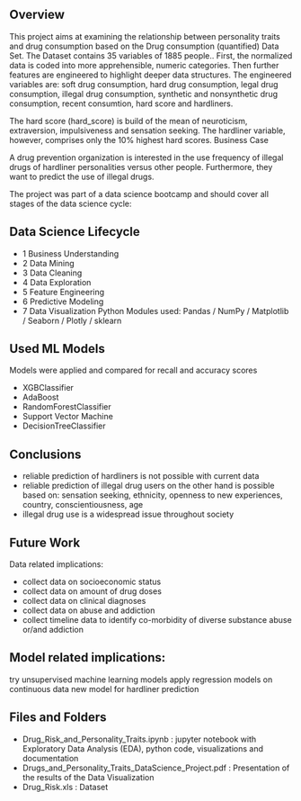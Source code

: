 ## Overview
This project aims at examining the relationship between personality traits and drug consumption based on the Drug consumption (quantified) Data Set. The Dataset contains 35 variables of 1885 people.. First, the normalized data is coded into more apprehensible, numeric categories. Then further features are engineered to highlight deeper data structures. The engineered variables are: soft drug consumption, hard drug consumption, legal drug consumption, illegal drug consumption, synthetic and nonsynthetic drug consumption, recent consumtion, hard score and hardliners.

The hard score (hard_score) is build of the mean of neuroticism, extraversion, impulsiveness and sensation seeking. The hardliner variable, however, comprises only the 10% highest hard scores. Business Case

A drug prevention organization is interested in the use frequency of illegal drugs of hardliner personalities versus other people. Furthermore, they want to predict the use of illegal drugs.

The project was part of a data science bootcamp and should cover all stages of the data science cycle:

## Data Science Lifecycle
* 1 Business Understanding
* 2 Data Mining
* 3 Data Cleaning
* 4 Data Exploration
* 5 Feature Engineering
* 6 Predictive Modeling
* 7 Data Visualization
Python Modules used:
Pandas / NumPy / Matplotlib / Seaborn / Plotly / sklearn

## Used ML Models
Models were applied and compared for recall and accuracy scores

* XGBClassifier
* AdaBoost
* RandomForestClassifier
* Support Vector Machine
* DecisionTreeClassifier

## Conclusions
* reliable prediction of hardliners is not possible with current data
* reliable prediction of illegal drug users on the other hand is possible based on: sensation seeking, ethnicity, openness to new experiences, country, conscientiousness, age
* illegal drug use is a widespread issue throughout society

## Future Work
Data related implications:

* collect data on socioeconomic status
* collect data on amount of drug doses
* collect data on clinical diagnoses
* collect data on abuse and addiction
* collect timeline data to identify co-morbidity of diverse substance abuse or/and addiction

## Model related implications:

try unsupervised machine learning models
apply regression models on continuous data
new model for hardliner prediction

## Files and Folders
* Drug_Risk_and_Personality_Traits.ipynb : jupyter notebook with Exploratory Data Analysis (EDA), python code, visualizations and documentation
* Drugs_and_Personality_Traits_DataScience_Project.pdf : Presentation of the results of the Data Visualization
* Drug_Risk.xls : Dataset
